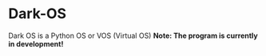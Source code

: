 # Dark-OS
Dark OS is a Python OS or VOS (Virtual OS)
**Note: The program is currently in development!**
